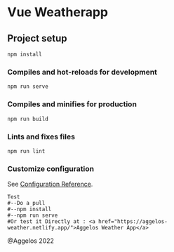 # Vue Weatherapp

## Project setup
```
npm install
```

### Compiles and hot-reloads for development
```
npm run serve
```

### Compiles and minifies for production
```
npm run build
```

### Lints and fixes files
```
npm run lint
```

### Customize configuration
See [Configuration Reference](https://cli.vuejs.org/config/).


```
Test
#--Do a pull
#--npm install
#--npm run serve
#Or test it Directly at : <a href="https://aggelos-weather.netlify.app/">Aggelos Weather App</a>
```
@Aggelos 2022
